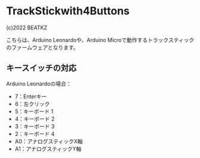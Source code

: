 # TrackStickwith4Buttons

(c)2022 BEATKZ

こちらは、Arduino Leonardoや、Arduino Microで動作するトラックスティックのファームウェアとなります。

## キースイッチの対応

Arduino Leonardoの場合：
- 7：Enterキー
- 6：左クリック
- 5：キーボード 1
- 4：キーボード 2
- 3：キーボード 3
- 2：キーボード 4
- A0：アナログスティックX軸
- A1：アナログスティックY軸